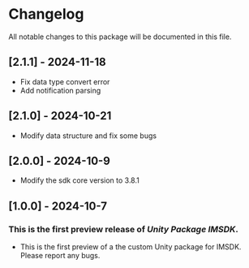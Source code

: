 # Changelog

All notable changes to this package will be documented in this file.

## [2.1.1] - 2024-11-18

- Fix data type convert error
- Add notification parsing

## [2.1.0] - 2024-10-21

- Modify data structure and fix some bugs

## [2.0.0] - 2024-10-9

- Modify the sdk core version to 3.8.1

## [1.0.0] - 2024-10-7

### This is the first preview release of _Unity Package IMSDK_.

- This is the first preview of a the custom Unity package for IMSDK. Please report any bugs.
